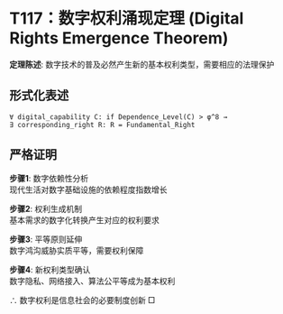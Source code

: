 # T117：数字权利涌现定理 (Digital Rights Emergence Theorem)  

**定理陈述**: 数字技术的普及必然产生新的基本权利类型，需要相应的法理保护  

## 形式化表述  
```
∀ digital_capability C: if Dependence_Level(C) > φ^8 →  
∃ corresponding_right R: R = Fundamental_Right  
```

## 严格证明  

**步骤1**: 数字依赖性分析  
现代生活对数字基础设施的依赖程度指数增长  

**步骤2**: 权利生成机制  
基本需求的数字化转换产生对应的权利要求  

**步骤3**: 平等原则延伸  
数字鸿沟威胁实质平等，需要权利保障  

**步骤4**: 新权利类型确认  
数字隐私、网络接入、算法公平等成为基本权利  

∴ 数字权利是信息社会的必要制度创新 □  
